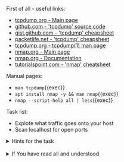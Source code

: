 First of all - useful links:

- [tcpdump.org - Main page](https://www.tcpdump.org/)
- [github.com - 'tcpdump' source code](https://github.com/the-tcpdump-group/libpcap)
- [gist.github.com - 'tcpdump' cheapsheet](https://gist.github.com/jforge/27962c52223ea9b8003b22b8189d93fb)
- [packetlife.net - 'tcpdump' cheapsheet](https://packetlife.net/media/library/12/tcpdump.pdf)
- [tcpdump.org - tcpdump(1) man page](https://www.tcpdump.org/manpages/tcpdump.1.html)
- [nmap.org - Main page](https://nmap.org/)
- [nmap.org - Documentation](https://nmap.org/docs.html)
- [tutorialspoint.com - 'nmap' cheatsheet](https://www.tutorialspoint.com/nmap-cheat-sheet)

Manual pages:
- `man tcpdump`{{exec}}
- `apt install nmap -y && man nmap`{{exec}}
- `nmap --script-help all | less`{{exec}}

Task list:
- Explote what traffic goes onto your host
- Scan localhost for open ports

<details><summary>Hints for the task</summary>
<pre>
<strong>Task 1:</strong>
  $ tcpdump -i enp1s0
<br>
<strong>Task 2:</strong>
  $ nmap localhost
</pre>
</details>
<br>
<details><summary>If You have read all and understood</summary>
<pre>
`touch IReadAllAndUndnderstood`{{exec}}
</pre>
